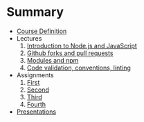 # Summary

* [Course Definition](index.md)
* Lectures
  1. [Introduction to Node.js and JavaScript](lectures/2014-08-26.md)
  2. [Github forks and pull requests](lectures/2014-09-02.md)
  3. [Modules and npm](lectures/2014-09-09.md)
  4. [Code validation, conventions, linting](lectures/2014-09-16.md) 
* Assignments
  1. [First](assignments/2014-09-16.md)
  2. [Second](assignments/2014-10-14.md)
  3. [Third](assignments/2014-11-11.md)
  4. [Fourth](assignments/2014-12-09.md)
* [Presentations](presentations.md)
